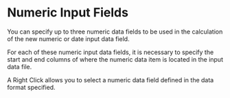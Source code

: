 # Numeric Input Fields

You can specify up to three numeric data fields to be used in the
calculation of the new numeric or date input data field.

For each of these numeric input data fields, it is necessary to specify
the start and end columns of where the numeric data item is located in
the input data file.

A Right Click allows you to select a numeric data field defined in the
data format specified.
